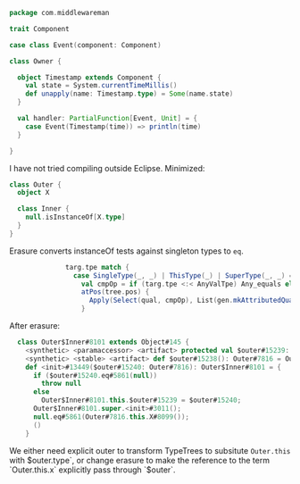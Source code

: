 ```scala
package com.middlewareman

trait Component

case class Event(component: Component)

class Owner {

  object Timestamp extends Component {
    val state = System.currentTimeMillis()
    def unapply(name: Timestamp.type) = Some(name.state)
  }

  val handler: PartialFunction[Event, Unit] = {
    case Event(Timestamp(time)) => println(time)
  }

}
```
I have not tried compiling outside Eclipse.
Minimized:

```scala
class Outer {
  object X

  class Inner {
    null.isInstanceOf[X.type]
  }
}
```

Erasure converts instanceOf tests against singleton types to `eq`.

```scala
              targ.tpe match {
                case SingleType(_, _) | ThisType(_) | SuperType(_, _) =>
                  val cmpOp = if (targ.tpe <:< AnyValTpe) Any_equals else Object_eq
                  atPos(tree.pos) {
                    Apply(Select(qual, cmpOp), List(gen.mkAttributedQualifier(targ.tpe)))
                  }
```

After erasure:
```scala
  class Outer$Inner#8101 extends Object#145 {
    <synthetic> <paramaccessor> <artifact> protected val $outer#15239: Outer#7816 = _;
    <synthetic> <stable> <artifact> def $outer#15238(): Outer#7816 = Outer$Inner#8101.this.$outer#15239;
    def <init>#13449($outer#15240: Outer#7816): Outer$Inner#8101 = {
      if ($outer#15240.eq#5861(null))
        throw null
      else
        Outer$Inner#8101.this.$outer#15239 = $outer#15240;
      Outer$Inner#8101.super.<init>#3011();
      null.eq#5861(Outer#7816.this.X#8099());
      ()
    }
```

We either need explicit outer to transform TypeTrees to subsitute `Outer.this` with $outer.type`, or change erasure to make the reference to  the term `Outer.this.x` explicitly pass through `$outer`.
